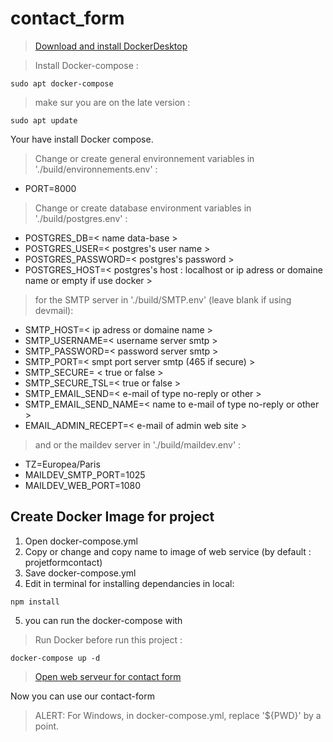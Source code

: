 # contact_form

> [Download and install DockerDesktop](https://www.docker.com/products/docker-desktop/)


> Install Docker-compose :

```nginx=
sudo apt docker-compose
```

> make sur you are on the late version :

```nginx= 
sudo apt update
```

Your have install Docker compose.

>Change or create general environnement variables in './build/environnements.env' :

* PORT=8000

>Change or create database environment variables in './build/postgres.env' :

* POSTGRES_DB=\< name data-base \>
* POSTGRES_USER=\< postgres's user name \>
* POSTGRES_PASSWORD=\< postgres's password \>
* POSTGRES_HOST=\< postgres's host : localhost or ip adress or domaine name or empty if use docker \>

>for the SMTP server in './build/SMTP.env' (leave blank if using devmail):

* SMTP_HOST=\< ip adress or domaine name \>
* SMTP_USERNAME=\< username server smtp \>
* SMTP_PASSWORD=\< password server smtp  \>
* SMTP_PORT=\< smpt port  server smtp (465 if secure) \>
* SMTP_SECURE= \< true or false \>
* SMTP_SECURE_TSL=\< true or false \>
* SMTP_EMAIL_SEND=\< e-mail of type no-reply or other \>
* SMTP_EMAIL_SEND_NAME=\< name to  e-mail of type no-reply or other \>
* EMAIL_ADMIN_RECEPT=\< e-mail of admin web site \>

>and or the maildev server in './build/maildev.env' :

* TZ=Europea/Paris
* MAILDEV_SMTP_PORT=1025
* MAILDEV_WEB_PORT=1080

## Create Docker Image for project

1. Open docker-compose.yml
2. Copy or change and copy name to image of web service (by default : projetformcontact)
3. Save docker-compose.yml
4. Edit in terminal for installing dependancies in local:

```nginx
npm install
```

5. you can run the docker-compose with
 
> Run Docker before run this project :

```nginx=
docker-compose up -d
```

> [Open web serveur for contact form](http://localhost:8000/)

Now you can use our contact-form


>ALERT:
>For Windows, in docker-compose.yml, replace '${PWD}' by a point.